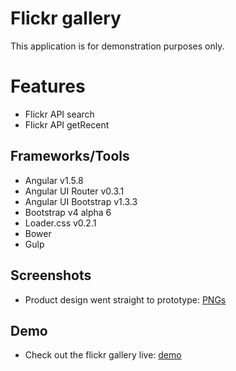 # Flickr gallery
This application is for demonstration purposes only. 

# Features
- Flickr API search
- Flickr API getRecent

## Frameworks/Tools
- Angular v1.5.8
- Angular UI Router v0.3.1
- Angular UI Bootstrap v1.3.3
- Bootstrap v4 alpha 6
- Loader.css v0.2.1
- Bower
- Gulp

## Screenshots
- Product design went straight to prototype: [PNGs](https://github.com/nicholas-davis/flickr-gallery-angular-bootstrap/tree/master/app/assets/screenshots)

## Demo
- Check out the flickr gallery live: [demo](http://sandbox.nicholasdavis.com/projects/flickr-gallery-angular-bootstrap)
